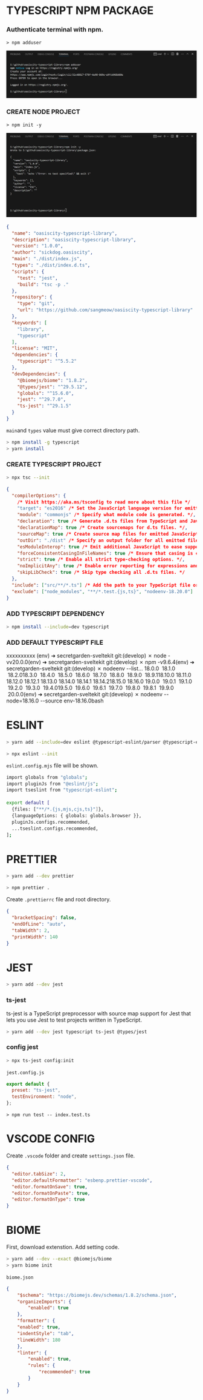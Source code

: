 # TYPESCRIPT NPM PACKAGE

### Authenticate terminal with npm.
```
> npm adduser
```
![alt text](./secretgarden-expressjs-typescript-001.png)

### CREATE NODE PROJECT
```
> npm init -y
```
![alt text](./secretgarden-expressjs-typescript-002.png)

```json
{
  "name": "oasiscity-typescript-library",
  "description": "oasiscity-typescript-library",
  "version": "1.0.0",
  "author": "sickdog.oasiscity",
  "main": "./dist/index.js",
  "types": "./dist/index.d.ts",
  "scripts": {
    "test": "jest",
    "build": "tsc -p ."
  },
  "repository": {
    "type": "git",
    "url": "https://github.com/sangmeow/oasiscity-typescript-library"
  },
  "keywords": [
    "library",
    "typescript"
  ],
  "license": "MIT",
  "dependencies": {
    "typescript": "^5.5.2"
  },
  "devDependencies": {
    "@biomejs/biome": "1.8.2",
    "@types/jest": "^29.5.12",
    "globals": "^15.6.0",
    "jest": "^29.7.0",
    "ts-jest": "^29.1.5"
  }
}
```

```main```and ```types``` value must give correct directory path.

```bash
> npm install -g typescript
> yarn install
```

### CREATE TYPESCRIPT PROJECT
```bash
> npx tsc --init
```
```json
{
  "compilerOptions": {
    /* Visit https://aka.ms/tsconfig to read more about this file */
    "target": "es2016" /* Set the JavaScript language version for emitted JavaScript and include compatible library declarations. */,
    "module": "commonjs" /* Specify what module code is generated. */,
    "declaration": true /* Generate .d.ts files from TypeScript and JavaScript files in your project. */,
    "declarationMap": true /* Create sourcemaps for d.ts files. */,
    "sourceMap": true /* Create source map files for emitted JavaScript files. */,
    "outDir": "./dist" /* Specify an output folder for all emitted files. */,
    "esModuleInterop": true /* Emit additional JavaScript to ease support for importing CommonJS modules. This enables 'allowSyntheticDefaultImports' for type compatibility. */,
    "forceConsistentCasingInFileNames": true /* Ensure that casing is correct in imports. */,
    "strict": true /* Enable all strict type-checking options. */,
    "noImplicitAny": true /* Enable error reporting for expressions and declarations with an implied 'any' type. */,
    "skipLibCheck": true /* Skip type checking all .d.ts files. */
  },
  "include": ["src/**/*.ts"] /* Add the path to your TypeScript file or directory here */,
  "exclude": ["node_modules", "**/*.test.{js,ts}", "nodeenv-18.20.0"]
}
```

### ADD TYPESCRIPT DEPENDENCY

```bash
> npm install --include=dev typescript
```

### ADD DEFAULT TYPESCRIPT FILE

xxxxxxxxxx (env) ➜  secretgarden-sveltekit git:(develop) ✗ node -vv20.0.0(env) ➜  secretgarden-sveltekit git:(develop) ✗ npm -v9.6.4(env) ➜  secretgarden-sveltekit git:(develop) ✗ nodeenv --list... 18.0.0  18.1.0  18.2.018.3.0  18.4.0  18.5.0  18.6.0  18.7.0  18.8.0  18.9.0  18.9.118.10.0 18.11.0 18.12.0 18.12.1 18.13.0 18.14.0 18.14.1 18.14.218.15.0 18.16.0 19.0.0  19.0.1  19.1.0  19.2.0  19.3.0  19.4.019.5.0  19.6.0  19.6.1  19.7.0  19.8.0  19.8.1  19.9.0  20.0.0(env) ➜  secretgarden-sveltekit git:(develop) ✗ nodeenv --node=18.16.0 --source env-18.16.0bash

# ESLINT

```bash
> yarn add --include=dev eslint @typescript-eslint/parser @typescript-eslint/eslint-plugin
```

```bash
> npx eslint --init
```

```eslint.config.mjs``` file will be shown.

```bash
import globals from "globals";
import pluginJs from "@eslint/js";
import tseslint from "typescript-eslint";

export default [
  {files: ["**/*.{js,mjs,cjs,ts}"]},
  {languageOptions: { globals: globals.browser }},
  pluginJs.configs.recommended,
  ...tseslint.configs.recommended,
];
```

# PRETTIER

```bash
> yarn add --dev prettier
```

```bash
> npm prettier .
```

Create ```.prettierrc``` file and root directory.

```json
{
  "bracketSpacing": false,
  "endOfLine": "auto",
  "tabWidth": 2,
  "printWidth": 140
}
```

# JEST

```bash
> yarn add --dev jest
```

### ts-jest

ts-jest is a TypeScript preprocessor with source map support for Jest that lets you use Jest to test projects written in TypeScript.

```bash
> yarn add --dev jest typescript ts-jest @types/jest
```

### config jest

```bash
> npx ts-jest config:init
```

```jest.config.js```

```javascript
export default {
  preset: "ts-jest",
  testEnvironment: "node",
};
```

```
> npm run test -- index.test.ts
```

# VSCODE CONFIG

Create ```.vscode``` folder and create ```settings.json``` file.

```json
{
  "editor.tabSize": 2,
  "editor.defaultFormatter": "esbenp.prettier-vscode",
  "editor.formatOnSave": true,
  "editor.formatOnPaste": true,
  "editor.formatOnType": true
}
```

# BIOME

First, download extenstion.
Add setting code.

```bash
> yarn add --dev --exact @biomejs/biome
> yarn biome init
```

```biome.json```

```json
{
	"$schema": "https://biomejs.dev/schemas/1.8.2/schema.json",
	"organizeImports": {
		"enabled": true
	},
	"formatter": {
    "enabled": true,
    "indentStyle": "tab",
    "lineWidth": 180
	},
	"linter": {
		"enabled": true,
		"rules": {
			"recommended": true
		}
	}
}

```